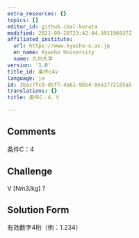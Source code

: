 ```yaml
---
extra_resources: {}
topics: []
editor_id: github.cbal-kurata
modified: 2021-09-28T23:42:44.391196937Z
affiliated_institute:
  url: https://www.kyushu-u.ac.jp
  en_name: Kyushu University
  name: 九州大学
version: '1.0'
title_id: 条件c4v
language: ja
id: 3bac7fc8-d5f7-4a61-9b54-0ea3772185a5
translations: {}
title: 条件C：4，V

---
```


## Comments
条件C：4

## Challenge
V [Nm3/kg] ?

## Solution Form
有効数字4桁（例：1.234）





